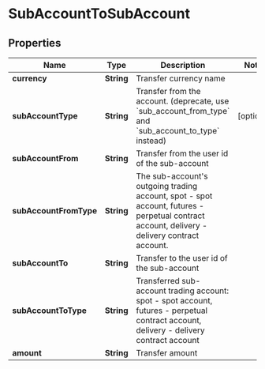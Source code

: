 
# SubAccountToSubAccount

## Properties

Name | Type | Description | Notes
------------ | ------------- | ------------- | -------------
**currency** | **String** | Transfer currency name | 
**subAccountType** | **String** | Transfer from the account. (deprecate, use &#x60;sub_account_from_type&#x60; and &#x60;sub_account_to_type&#x60; instead) |  [optional]
**subAccountFrom** | **String** | Transfer from the user id of the sub-account | 
**subAccountFromType** | **String** | The sub-account&#39;s outgoing trading account, spot - spot account, futures - perpetual contract account, delivery - delivery contract account. | 
**subAccountTo** | **String** | Transfer to the user id of the sub-account | 
**subAccountToType** | **String** | Transferred sub-account trading account: spot - spot account, futures - perpetual contract account, delivery - delivery contract account | 
**amount** | **String** | Transfer amount | 

